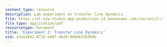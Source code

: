 ```yaml
---
content_type: resource
description: Lab experiment on transfer line dynamics.
file: https://ol-ocw-studio-app-production.s3.amazonaws.com/courses/2-672-project-laboratory-spring-2009/a3aa1b428731e40746299d6db33b369b_trans_line.pdf
file_type: application/pdf
resourcetype: Document
title: 'Experiment 2: Transfer Line Dynamics'
uid: a3aa1b42-8731-e407-4629-9d6db33b369b
---
```

